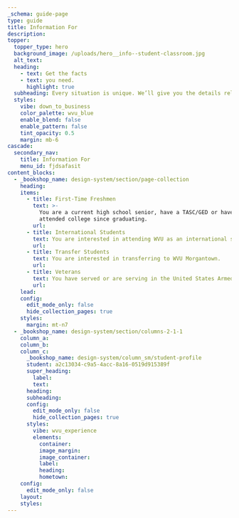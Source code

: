 ```yaml
---
_schema: guide-page
type: guide
title: Information For
description:
topper:
  topper_type: hero
  background_image: /uploads/hero__info--student-classroom.jpg
  alt_text:
  heading:
    - text: Get the facts
    - text: you need.
      highlight: true
  subheading: Every situation is unique. We’ll give you the details relevant to yours.
  styles:
    vibe: down_to_business
    color_palette: wvu_blue
    enable_blend: false
    enable_pattern: false
    tint_opacity: 0.5
    margin: mb-6
cascade:
  secondary_nav:
    title: Information For
    menu_id: fjdsafasit
content_blocks:
  - _bookshop_name: design-system/section/page-collection
    heading:
    items:
      - title: First-Time Freshmen
        text: >-
          You are a current high school senior, have a TASC/GED or haven't
          attended college since graduating.
        url:
      - title: International Students
        text: You are interested in attending WVU as an international student.
        url:
      - title: Transfer Students
        text: You are interested in transferring to WVU Morgantown.
        url:
      - title: Veterans
        text: You have served or are serving in the United States Armed Forces.
        url:
    lead:
    config:
      edit_mode_only: false
      hide_collection_pages: true
    styles:
      margin: mt-n7
  - _bookshop_name: design-system/section/columns-2-1-1
    column_a:
    column_b:
    column_c:
      _bookshop_name: design-system/column_sm/student-profile
      student: a2c13034-c9a5-4acc-8a16-0519d915389f
      super_heading:
        label:
        text:
      heading:
      subheading:
      config:
        edit_mode_only: false
        hide_collection_pages: true
      styles:
        vibe: wvu_experience
        elements:
          container:
          image_margin:
          image_container:
          label:
          heading:
          hometown:
    config:
      edit_mode_only: false
    layout:
    styles:
---
```

